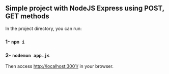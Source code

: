 ## Simple project with NodeJS Express using POST, GET methods

In the project directory, you can run:

### 1- `npm i`

### 2- `nodemon app.js`

Then access [http://localhost:3001/](http://localhost:3001/) in your browser.
